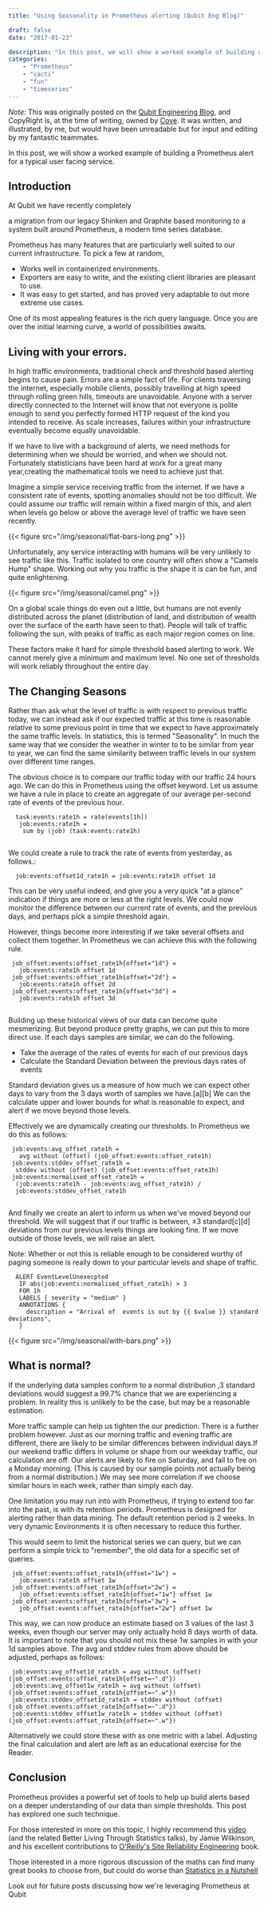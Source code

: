 ```yaml
---
title: "Using Seasonality in Prometheus alerting (Qubit Eng Blog)"

draft: false
date: "2017-01-23"

description: "In this post, we will show a worked example of building a Prometheus alert for a typical user facing service"
categories:
    - "Prometheus"
    - "cacti"
    - "fun"
    - "timeseries"
---
```


*Note:* This was originally posted on the [Qubit Engineering Blog](https://medium.com/qubit-engineering/using-seasonality-in-prometheus-alerting-d90e68337a4c), and CopyRight is, at the time of writing, owned by [Cove](https://www.coveo.com/en). It was written, and illustrated, by me, but would have been unreadable but for input and editing by my fantastic teammates.

In this post, we will show a worked example of building a Prometheus alert for a
typical user facing service.

## Introduction

At Qubit we have recently completely

a migration from our legacy Shinken and Graphite based monitoring to a system
built around Prometheus, a modern time series database.

Prometheus has many features that are particularly well suited to our current
infrastructure. To pick a few at random,

* Works well in containerized environments.
* Exporters are easy to write, and the existing client libraries are pleasant to use.
* It was easy to get started, and has proved very adaptable to out more extreme use cases.

One of its most appealing features is the rich query language. Once you are
over the initial learning curve, a world of possibilities awaits.

## Living with your errors.

In high traffic environments, traditional check and threshold based alerting
begins to cause pain. Errors are a simple fact of life. For clients traversing
the internet, especially mobile clients, possibly travelling at high speed
through rolling green hills, timeouts are unavoidable. Anyone with a server
directly connected to the Internet will know that not everyone is polite enough
to send you perfectly formed HTTP request of the kind you intended to receive.
As scale increases, failures within your infrastructure eventually become
equally unavoidable.

If we have to live with a background of alerts, we need methods for determining
when we should be worried, and when we should not. Fortunately statisticians
have been hard at work for a great many year,creating the mathematical tools we
need to achieve just that.

Imagine a simple service receiving traffic from the internet. If we have a
consistent rate of events, spotting anomalies should not be too difficult.  We
could assume our traffic will remain within a fixed margin of this, and alert
when levels go below or above the average level of traffic we have seen
recently.

{{< figure src="/img/seasonal/flat-bars-long.png" >}}

Unfortunately, any service interacting with humans will be very unlikely to see
traffic like this. Traffic isolated to one country will often show a "Camels
Hump" shape. Working out why you traffic is the shape it is can be fun, and
quite enlightening.

{{< figure src="/img/seasonal/camel.png" >}}

On a global scale things do even out a little, but humans  are not evenly
distributed across the planet (distribution of land, and distribution of wealth
over the surface of the earth have seen to that). People will talk of traffic
following the sun, with peaks of traffic as each major region comes on line.

These factors make it hard for simple threshold based alerting to work. We
cannot merely give a minimum and maximum level. No one set of thresholds will
work reliably throughout the entire day.

## The Changing Seasons

Rather than ask what the level of traffic is with respect to previous traffic
today, we can instead ask if our expected traffic at this time is reasonable
relative to some previous point in time that we expect to have approximately the
same traffic levels. In statistics, this is termed "Seasonality". In much the
same way that we consider the weather in winter to to be similar from year to
year, we can find the same similarity between traffic levels in our system over
different time ranges.

The obvious choice is to compare our traffic today with our traffic 24 hours
ago. We can do this in Prometheus using the offset keyword. Let us assume we
have a rule in place to create an aggregate of our average per-second rate of
events of the previous hour. 
  
```
  task:events:rate1h = rate(events[1h])
   job:events:rate1h =
    sum by (job) (task:events:rate1h)
	
```
We could create a rule to track the rate of events from yesterday, as follows.:

```
  job:events:offset1d_rate1h = job:events:rate1h offset 1d

```
This can be very useful indeed, and give you a very quick "at a glance"
indication if things are more or less at the right levels. We could now monitor
the difference between our current rate of events, and the previous days, and 
perhaps pick a simple threshold again.

However, things become more interesting if we take several offsets and collect
them together. In Prometheus we can achieve this with the following rule.

```
 job_offset:events:offset_rate1h{offset="1d"} =
   job:events:rate1h offset 1d
 job_offset:events:offset_rate1h{offset="2d"} =
   job:events:rate1h offset 2d
 job_offset:events:offset_rate1h{offset="3d"} =
   job:events:rate1h offset 3d
	
```
Building up these historical views of our data can become quite mesmerizing. But
beyond produce pretty graphs, we can put this to more direct use. If each days
samples are similar, we can do the following.

* Take the average of the rates of events for each of our previous days
* Calculate the Standard Deviation between the previous days rates of events

Standard deviation gives us a measure of how much we can expect other days to
vary from the 3 days worth of samples we have.[a][b] We can the calculate upper
and lower bounds  for what is reasonable to expect, and alert if we move beyond
those levels. 

Effectively we are dynamically creating our thresholds. In Prometheus we do this as follows:

```
 job:events:avg_offset_rate1h =
   avg without (offset) (job_offset:events:offset_rate1h)
 job:events:stddev_offset_rate1h =
  stddev without (offset) (job_offset:events:offset_rate1h)
 job:events:normalised_offset_rate1h =
  (job:events:rate1h - job:events:avg_offset_rate1h) / 
  job:events:stddev_offset_rate1h 
	
```
And finally we create an alert to inform us when we've moved beyond our
threshold. We will suggest that if our traffic is between, ±3 standard[c][d]
deviations from our previous levels things are looking fine. If we move
outside of those levels, we will raise an alert.

Note: Whether or not this is reliable enough to be considered worthy of paging
someone is really down to your particular levels and shape of traffic.

```
  ALERT EventLevelUnexecpted 
   IF abs(job:events:normalised_offset_rate1h) > 3
   FOR 1h
   LABELS { severity = "medium" }
   ANNOTATIONS {
     description = "Arrival of  events is out by {{ $value }} standard deviations",
   } 
```

{{< figure src="/img/seasonal/with-bars.png" >}}

## What is normal?

If the underlying data samples conform to a normal distribution ,3 standard
deviations would suggest a 99.7% chance that we are experiencing a problem. In
reality this is unlikely to be the case, but may be a reasonable estimation.

More traffic sample can help us tighten the our prediction. There is a further
problem however. Just as our morning traffic and evening traffic are different,
there are likely to be similar differences between individual days.If our
weekend traffic differs in volume or shape from our weekday traffic, our
calculation are off. Our alerts are likely to fire on Saturday, and fail to fire
on a Monday morning. (This is caused by our sample points not actually being
from a normal distribution.)   We may see more correlation if we choose similar
hours in each week, rather than simply each day.

One limitation you may run into with Prometheus, if trying to extend too far
into the past, is with its retention periods. Prometheus is designed for
alerting rather than data mining. The default retention period is 2 weeks. In
very dynamic Environments it is often necessary to reduce this further.

This would seem to limit the historical series we can query, but we can perform
a simple trick to "remember", the old data for a specific set of queries.

```
 job_offset:events:offset_rate1h{offset="1w"} =
   job:events:rate1h offset 1w
 job_offset:events:offset_rate1h{offset="2w"} =
   job_offset:events:offset_rate1h{offset="1w"} offset 1w
 job_offset:events:offset_rate1h{offset="3w"} =
   job_offset:events:offset_rate1h{offset="2w"} offset 1w
```

This way, we can now produce an estimate based on 3 values of the last 3 weeks,
even though our server may only actually hold 8 days worth of data.  It is
important to note that you should not mix these 1w samples in with your 1d
samples above. The avg and stddev rules from above should be adjusted, perhaps
as follows:

```
 job:events:avg_offset1d_rate1h = avg without (offset) (job_offset:events:offset_rate1h{offset=~".d"})
 job:events:avg_offset1w_rate1h = avg without (offset) (job_offset:events:offset_rate1h{offset=~".w"})
 job:events:stddev_offset1d_rate1h = stddev without (offset) (job_offset:events:offset_rate1h{offset=~".d"})
 job:events:stddev_offset1w_rate1h = stddev without (offset) (job_offset:events:offset_rate1h{offset=~".w"})
```

Alternatively we could store these with as one metric with a label. Adjusting
the final calculation and alert are left as an educational exercise for the
Reader.

## Conclusion

Prometheus provides a powerful set of tools to help up build alerts based on a
deeper understanding of our data than simple thresholds. This post has explored
one such technique.

For those interested in more on this topic, I highly recommend this
[video](https://www.youtube.com/watch?v=gNmWzkGViAY)
(and the related Better Living Through Statistics talks), by Jamie Wilkinson,
and his excellent contributions to [O'Reilly's Site Reliability Engineering](http://shop.oreilly.com/product/0636920041528.do) book.

Those interested in a more rigorous discussion of the maths can find many great
books to choose from, but could do worse than
[Statistics in a Nutshell](https://www.amazon.co.uk/Statistics-Nutshell-Desktop-Reference-OReilly/dp/0596510497)

Look out for future posts discussing how we're leveraging Prometheus at Qubit

